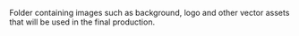 Folder containing images such as background, logo and other vector assets that will be used in the final production.
